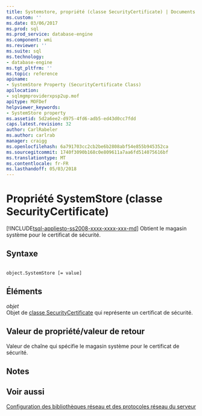 ```yaml
---
title: Systemstore, propriété (classe SecurityCertificate) | Documents Microsoft
ms.custom: ''
ms.date: 03/06/2017
ms.prod: sql
ms.prod_service: database-engine
ms.component: wmi
ms.reviewer: ''
ms.suite: sql
ms.technology:
- database-engine
ms.tgt_pltfrm: ''
ms.topic: reference
apiname:
- SystemStore Property (SecurityCertificate Class)
apilocation:
- sqlmgmproviderxpsp2up.mof
apitype: MOFDef
helpviewer_keywords:
- SystemStore property
ms.assetid: 5d2a6ee2-d975-4fd6-adb5-ed43d0cc7fdd
caps.latest.revision: 32
author: CarlRabeler
ms.author: carlrab
manager: craigg
ms.openlocfilehash: 6a791703cc2cb2be6b2808abf54e855b945352ca
ms.sourcegitcommit: 1740f3090b168c0e809611a7aa6fd514075616bf
ms.translationtype: MT
ms.contentlocale: fr-FR
ms.lasthandoff: 05/03/2018
---
```

# <a name="systemstore-property-securitycertificate-class"></a>Propriété SystemStore (classe SecurityCertificate)
[!INCLUDE[tsql-appliesto-ss2008-xxxx-xxxx-xxx-md](../../../includes/tsql-appliesto-ss2008-xxxx-xxxx-xxx-md.md)]
  Obtient le magasin système pour le certificat de sécurité.  
  
## <a name="syntax"></a>Syntaxe  
  
```  
  
object.SystemStore [= value]  
```  
  
## <a name="parts"></a>Éléments  
 *objet*  
 Objet de [classe SecurityCertificate](../../../relational-databases/wmi-provider-configuration-classes/securitycertificate-class/securitycertificate-class.md) qui représente un certificat de sécurité.  
  
## <a name="property-valuereturn-value"></a>Valeur de propriété/valeur de retour  
 Valeur de chaîne qui spécifie le magasin système pour le certificat de sécurité.  
  
## <a name="remarks"></a>Notes  
  
## <a name="see-also"></a>Voir aussi  
 [Configuration des bibliothèques réseau et des protocoles réseau du serveur](http://msdn.microsoft.com/library/ms177485\(v=sql.100\).aspx)  
  
  
